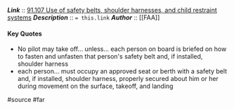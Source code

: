 ***Link***      :: [91.107 Use of safety belts, shoulder harnesses, and child restraint systems](https://www.ecfr.gov/current/title-14/section-91.107)
***Description***      :: `= this.link`
***Author*** :: [[FAA]]

#### Key Quotes
* No pilot may take off... unless... each person on board is briefed on how to fasten and unfasten that person's safety belt and, if installed, shoulder harness
* each person... must occupy an approved seat or berth with a safety belt and, if installed, shoulder harness, properly secured about him or her during movement on the surface, takeoff, and landing

#source #far